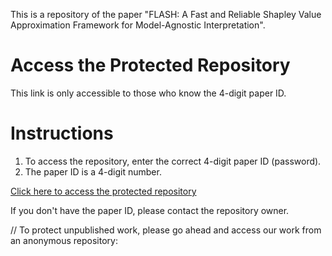 This is a repository of the paper "FLASH: A Fast and Reliable Shapley Value Approximation Framework for Model-Agnostic Interpretation".

# Access the Protected Repository

This link is only accessible to those who know the 4-digit paper ID. 

# Instructions
1. To access the repository, enter the correct 4-digit paper ID (password).
2. The paper ID is a 4-digit number. 

[Click here to access the protected repository](https://example.com/protected-link)

If you don't have the paper ID, please contact the repository owner.

// To protect unpublished work, please go ahead and access our work from an anonymous repository: 

